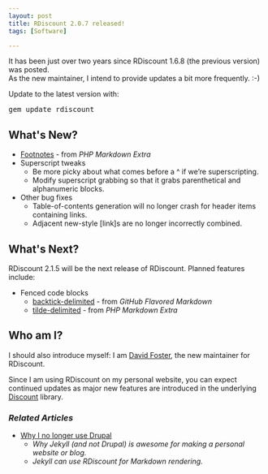 ```yaml
---
layout: post
title: RDiscount 2.0.7 released!
tags: [Software]

---
```


It has been just over two years since RDiscount 1.6.8 (the previous version) was posted.  
As the new maintainer, I intend to provide updates a bit more frequently. :-)

Update to the latest version with:

<pre>gem update rdiscount</pre>

## What's New?

* [Footnotes] - from *PHP Markdown Extra*
* Superscript tweaks
    * Be more picky about what comes before a ^ if we’re superscripting.
    * Modify superscript grabbing so that it grabs parenthetical and alphanumeric blocks.
* Other bug fixes
    * Table-of-contents generation will no longer crash for header items containing links.
    * Adjacent new-style [link]s are no longer incorrectly combined.

## What's Next?

RDiscount 2.1.5 will be the next release of RDiscount. Planned features include:

* Fenced code blocks
    * [backtick-delimited] - from *GitHub Flavored Markdown*
    * [tilde-delimited] - from *PHP Markdown Extra*

[Footnotes]: http://michelf.ca/projects/php-markdown/extra/#footnotes
[backtick-delimited]: http://github.github.com/github-flavored-markdown/
[tilde-delimited]: http://michelf.ca/projects/php-markdown/extra/#fenced-code-blocks

## Who am I?

I should also introduce myself: I am [David Foster], the new maintainer for RDiscount.

Since I am using RDiscount on my personal website, you can expect continued updates as major new features are introduced in the underlying [Discount] library.

[David Foster]: /about/
[Discount]: http://www.pell.portland.or.us/~orc/Code/discount/

### *Related Articles*

* [Why I no longer use Drupal](/articles/2012/12/16/why-i-no-longer-use-drupal/)
    * *Why Jekyll (and not Drupal) is awesome for making a personal website or blog.*
    * *Jekyll can use RDiscount for Markdown rendering.*
